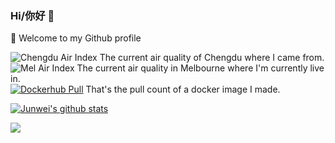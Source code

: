 ### Hi/你好 👋

🔭  Welcome to my Github profile

<!--
**wahyd4/wahyd4** is a ✨ _special_ ✨ repository because its `README.md` (this file) appears on your GitHub profile.

Here are some ideas to get you started:

- 🔭 I’m currently working on ...
- 🌱 I’m currently learning ...
- 👯 I’m looking to collaborate on ...
- 🤔 I’m looking for help with ...
- 💬 Ask me about ...
- 📫 How to reach me: ...
- 😄 Pronouns: ...
- ⚡ Fun fact: ...
-->

![Chengdu Air Index](https://badges.toozhao.com/svg/chengdu) The current air quality of Chengdu where I came from.  
![Mel Air Index](https://badges.toozhao.com/svg/mel) The current air quality in Melbourne where I'm currently live in.   
[![Dockerhub Pull](https://badges.toozhao.com/svg/dockerhub)](https://github.com/wahyd4/aria2-ariang-docker) That's the pull count of a docker image I made.

[![Junwei's github stats](https://github-readme-stats.vercel.app/api?username=wahyd4)](https://github.com/anuraghazra/github-readme-stats)  

<a href="https://badges.toozhao.com" title="Generate your badge to count for any page views at https://badges.toozhao.com"><img src="https://badges.toozhao.com/svg/junv-github-profile"></a>
